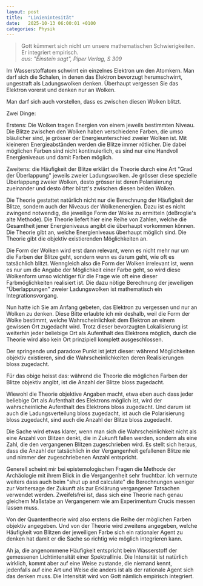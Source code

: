 ```yaml
---
layout: post
title:  "Linienintesität"
date:   2025-10-13 06:00:01 +0100
categories: Physik
---
```

> Gott kümmert sich nicht um unsere mathematischen Schwierigkeiten. Er integriert empirisch.   
> *aus: "Einstein sagt", Piper Verlag, S 309*

Im Wasserstoffatom schwirrt ein einzelnes Elektron um den Atomkern. Man darf sich die Schalen, in denen das Elektron bevorzugt herumschwirrt, ungestraft als Ladungswolken denken. Überhaupt vergessen Sie das Elektron vorerst und denken nur an Wolken.

Man darf sich auch vorstellen, dass es zwischen diesen Wolken blitzt.

Zwei Dinge:

Erstens: Die Wolken tragen Energien von einem jeweils bestimmten Niveau. Die Blitze zwischen den Wolken haben verschiedene Farben, die umso bläulicher sind, je grösser der Energieunterschied zweier Wolken ist. Mit kleineren Energieabständen werden die Blitze immer rötlicher. Die dabei möglichen Farben sind nicht kontinuierlich, es sind nur eine Handvoll Energieniveaus und damit Farben möglich.

Zweitens: die Häufigkeit der Blitze erklärt die Theorie durch eine Art "Grad der Überlappung" jeweils zweier Ladungswolken. Je grösser diese spezielle Überlappung zweier Wolken, desto grösser ist deren Polarisierung zueinander und  desto öfter blitzt's zwischen diesen beiden Wolken.

Die Theorie gestattet natürlich nicht nur die Berechnung der Häufigkeit der Blitze, sondern auch der Niveaus der Wolkenenergien. Dazu ist es nicht zwingend notwendig, die jeweilige Form der Wolke zu ermitteln (deBroglie's alte Methode). Die Theorie liefert hier eine Reihe von Zahlen, welche die Gesamtheit jener Energieniveaus angibt die überhaupt vorkommen können. Die Theorie gibt an, welche Energieniveaus überhaupt möglich sind. Die Theorie gibt die objektiv existierenden Möglichkeiten an.

Die Form der Wolken wird erst dann relevant, wenn es nicht mehr nur um die Farben der Blitze geht, sondern wenn es darum geht, wie oft es tatsächlich blitzt. Wenngleich also die Form der Wolken irrelevant ist, wenn es nur um die Angabe der Möglichkeit einer Farbe geht, so wird diese Wolkenform umso wichtiger für die Frage wie oft eine dieser Farbmöglichkeiten realisiert ist. Die dazu nötige Berechnung der jeweiligen "Überlappungen" zweier Ladungswolken ist mathematisch ein Integrationsvorgang.

Nun hatte ich Sie am Anfang gebeten, das Elektron zu vergessen und nur an Wolken zu denken. Diese Bitte erlaubte ich mir deshalb, weil die Form der Wolke bestimmt, welche Wahrscheinlichkeit dem Elektron an einem gewissen Ort zugedacht wird. Trotz dieser bevorzugten Lokalisierung ist weiterhin jeder beliebige Ort als Aufenthalt des Elektrons möglich, durch die Theorie wird also kein Ort prinzipiell komplett ausgeschlossen.

Der springende und paradoxe Punkt ist jetzt dieser: während Möglichkeiten objektiv existieren, sind die Wahrscheinlichkeiten deren Realisierungen bloss zugedacht.

Für das obige heisst das: während die Theorie die möglichen Farben der Blitze objektiv angibt, ist die Anzahl der Blitze bloss zugedacht.

Wiewohl die Theorie objektive Angaben macht, etwa eben auch dass jeder beliebige Ort als Aufenthalt des Elektrons möglich ist, wird der wahrscheinliche Aufenthalt des Elektrons bloss zugedacht. Und darum ist auch die Ladungsverteilung bloss zugedacht, ist auch die Polarisierung bloss zugedacht, sind auch die Anzahl der Blitze bloss zugedacht.

Die Sache wird etwas klarer, wenn man sich die Wahrscheinlichkeit nicht als eine Anzahl von Blitzen denkt, die in Zukunft fallen werden, sondern als eine Zahl, die den vergangenen Blitzen zugeschrieben wird. Es stellt sich heraus, dass die Anzahl der tatsächlich in der Vergangenheit gefallenen Blitze nie und nimmer der zugeschriebenen Anzahl entspricht.

Generell scheint mir bei epistemologischen Fragen die Methode der Archäologie mit ihrem Blick in die Vergangenheit sehr fruchtbar. Ich vermute weiters dass auch beim "shut up and calculate" die Berechnungen weniger zur Vorhersage der Zukunft als zur Erklärung vergangener Tatsachen verwendet werden. Zweifelsfrei ist, dass sich eine Theorie nach genau gleichem Maßstabe an Vergangenem wie am Experimentum Crucis messen lassen muss.

Von der Quantentheorie wird also erstens die Reihe der möglichen Farben objektiv angegeben. Und von der Theorie wird zweitens angegeben, welche Häufigkeit von Blitzen der jeweiligen Farbe sich ein rationaler Agent zu denken hat damit er die Sache so richtig wie möglich integrieren kann.

Ah ja, die angenommene Häufigkeit entspricht beim Wasserstoff  der gemessenen Lichtintensität einer Spektrallinie. Die Intensität ist natürlich wirklich, kommt aber auf eine Weise zustande, die niemand kennt, jedenfalls auf eine Art und Weise die anders ist als der rationale Agent sich das denken muss. Die Intensität wird von Gott nämlich empirisch integriert.
